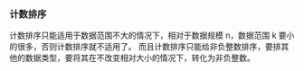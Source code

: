 ### 计数排序

计数排序只能适用于数据范围不大的情况下，相对于数据规模 n，数据范围 k 要小的很多，否则计数排序就不适用了。
而且计数排序只能给非负整数排序，要排其他的数据类型，要将其在不改变相对大小的情况下，转化为非负整数。
